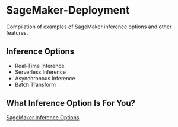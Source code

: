 # SageMaker-Deployment
Compilation of examples of SageMaker inference options and other features.

## Inference Options
- Real-Time Inference
- Serverless Inference
- Asynchronous Inference
- Batch Transform

## What Inference Option Is For You?
[SageMaker Inference Options](https://ram-vegiraju.medium.com/what-sagemaker-inference-option-should-you-use-2e88c8fc70bf)
